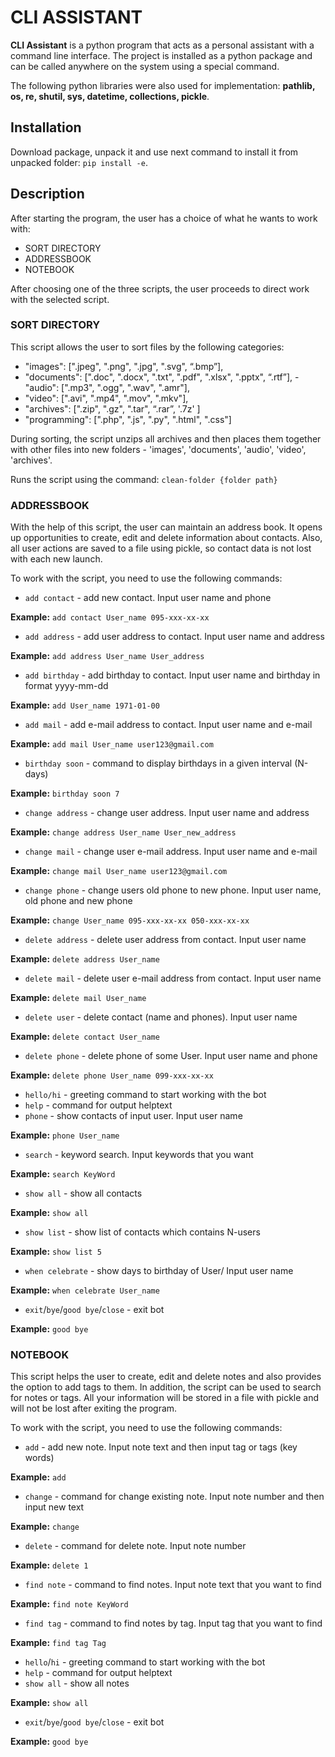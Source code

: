# CLI ASSISTANT
<b>CLI Assistant</b> is a python program that acts as a personal assistant with a command line interface.  The project is installed as a python package and can be called anywhere on the system using a special command.

The following python libraries were also used for implementation: <b>pathlib, os, re, shutil, sys, datetime, collections, pickle</b>.
## Installation

Download package, unpack it and use next command to install it from unpacked folder: `pip install -e`.

## Description

After starting the program, the user has a choice of what he wants to work with:
 - SORT DIRECTORY
 - ADDRESSBOOK
 - NOTEBOOK
 
 After choosing one of the three scripts, the user proceeds to direct work with the selected script.

### SORT DIRECTORY

This script allows the user to sort files by the following categories:
- "images": [".jpeg", ".png", ".jpg", ".svg", “.bmp”], 
- "documents": [".doc", ".docx", ".txt", ".pdf", ".xlsx", ".pptx", “.rtf”], 
-"audio": [".mp3", ".ogg", ".wav", ".amr"], 
- "video": [".avi", ".mp4", ".mov", ".mkv"], 
- "archives": [".zip", ".gz", ".tar", “.rar”, '.7z' ] 
- "programming": [".php", ".js", ".py", ".html", ".css"]

 During sorting, the script unzips all archives and then places them together with other files into new folders - 'images', 'documents', 'audio', 'video', 'archives'.
 
 Runs the script using the command: `clean-folder {folder path}`
 
 ### ADDRESSBOOK
 
With the help of this script, the user can maintain an address book. It opens up opportunities to create, edit and delete information about contacts.  Also, all user actions are saved to a file using pickle, so contact data is not lost with each new launch.

To work with the script, you need to use the following commands:
- `add contact` - add new contact. Input user name and phone

**Example:** `add contact User_name 095-xxx-xx-xx`

- `add address` - add user address to contact. Input user name and address

**Example:** `add address User_name User_address`
- `add birthday` - add birthday to contact. Input user name and birthday in format yyyy-mm-dd

**Example:** `add User_name 1971-01-00`
- `add mail` - add e-mail address to contact. Input user name and e-mail

**Example:** `add mail User_name user123@gmail.com`
- `birthday soon` - command to display birthdays in a given interval (N-days)

**Example:** `birthday soon 7`
- `change address` - change user address. Input user name and address

**Example:** `change address User_name User_new_address`
- `change mail` - change user e-mail address. Input user name and e-mail

**Example:** `change mail User_name user123@gmail.com`
- `change phone` - change users old phone to new phone. Input user name, old phone and new phone

**Example:** `change User_name 095-xxx-xx-xx 050-xxx-xx-xx`
- `delete address` - delete user address from contact. Input user name

**Example:** `delete address User_name`
- `delete mail` - delete user e-mail address from contact. Input user name

**Example:** `delete mail User_name`
- `delete user` - delete contact (name and phones). Input user name

**Example:** `delete contact User_name`
- `delete phone` - delete phone of some User. Input user name and phone

**Example:** `delete phone User_name 099-xxx-xx-xx`
- `hello/hi` - greeting command to start working with the bot
- `help` - command for output helptext
- `phone` - show contacts of input user. Input user name

**Example:** `phone User_name`
- `search` - keyword search. Input keywords that you want

**Example:** `search KeyWord`
- `show all` - show all contacts

**Example:** `show all`
- `show list` - show list of contacts which contains N-users

**Example:** `show list 5` 
- `when celebrate` - show days to birthday of User/ Input user name

**Example:** `when celebrate User_name`
- `exit`/`bye`/`good bye`/`close` - exit bot

**Example:** `good bye`

### NOTEBOOK
This script helps the user to create, edit and delete notes and also provides the option to add tags to them.  In addition, the script can be used to search for notes or tags.  All your information will be stored in a file with pickle and will not be lost after exiting the program.

To work with the script, you need to use the following commands:

- `add` - add new note. Input note text and then input tag or tags (key words)

**Example:** `add`
- `change` - command for change existing note. Input note number and then input new text

**Example:** `change`
- `delete` - command for delete note. Input note number

**Example:** `delete 1`
- `find note` - command to find notes. Input note text that you want to find

**Example:** `find note KeyWord`
- `find tag` - command to find notes by tag. Input tag that you want to find
    
**Example:** `find tag Tag`
- `hello`/`hi` - greeting command to start working with the bot
- `help` - command for output helptext
- `show all` - show all notes

**Example:** `show all`
- `exit`/`bye`/`good bye`/`close` - exit bot
    
**Example:** `good bye`










